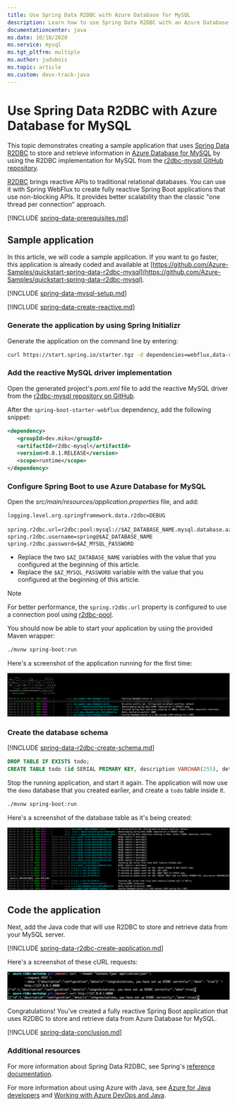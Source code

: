 ```yaml
---
title: Use Spring Data R2DBC with Azure Database for MySQL
description: Learn how to use Spring Data R2DBC with an Azure Database for MySQL database.
documentationcenter: java
ms.date: 10/10/2020
ms.service: mysql
ms.tgt_pltfrm: multiple
ms.author: judubois
ms.topic: article
ms.custom: devx-track-java
---
```


# Use Spring Data R2DBC with Azure Database for MySQL

This topic demonstrates creating a sample application that uses [Spring Data R2DBC](https://spring.io/projects/spring-data-r2dbc) to store and retrieve information in [Azure Database for MySQL](/azure/mysql/) by using the R2DBC implementation for MySQL from the [r2dbc-mysql GitHub repository](https://github.com/mirromutth/r2dbc-mysql).

[R2DBC](https://r2dbc.io/) brings reactive APIs to traditional relational databases. You can use it with Spring WebFlux to create fully reactive Spring Boot applications that use non-blocking APIs. It provides better scalability than the classic "one thread per connection" approach.

[!INCLUDE [spring-data-prerequisites.md](includes/spring-data-prerequisites.md)]

## Sample application

In this article, we will code a sample application. If you want to go faster, this application is already coded and available at [https://github.com/Azure-Samples/quickstart-spring-data-r2dbc-mysql](https://github.com/Azure-Samples/quickstart-spring-data-r2dbc-mysql).

[!INCLUDE [spring-data-mysql-setup.md](includes/spring-data-mysql-setup.md)]

[!INCLUDE [spring-data-create-reactive.md](includes/spring-data-create-reactive.md)]

### Generate the application by using Spring Initializr

Generate the application on the command line by entering:

```bash
curl https://start.spring.io/starter.tgz -d dependencies=webflux,data-r2dbc -d baseDir=azure-database-workshop -d bootVersion=2.3.4.RELEASE -d javaVersion=8 | tar -xzvf -
```


### Add the reactive MySQL driver implementation

Open the generated project's *pom.xml* file to add the reactive MySQL driver from the [r2dbc-mysql repository on GitHub](https://github.com/mirromutth/r2dbc-mysql).

After the `spring-boot-starter-webflux` dependency, add the following snippet:

```xml
<dependency>
   <groupId>dev.miku</groupId>
   <artifactId>r2dbc-mysql</artifactId>
   <version>0.8.1.RELEASE</version>
   <scope>runtime</scope>
</dependency>
```

### Configure Spring Boot to use Azure Database for MySQL

Open the *src/main/resources/application.properties* file, and add:

```properties
logging.level.org.springframework.data.r2dbc=DEBUG

spring.r2dbc.url=r2dbc:pool:mysql://$AZ_DATABASE_NAME.mysql.database.azure.com:3306/demo
spring.r2dbc.username=spring@$AZ_DATABASE_NAME
spring.r2dbc.password=$AZ_MYSQL_PASSWORD
```

- Replace the two `$AZ_DATABASE_NAME` variables with the value that you configured at the beginning of this article.
- Replace the `$AZ_MYSQL_PASSWORD` variable with the value that you configured at the beginning of this article.

> [!NOTE]
> For better performance, the `spring.r2dbc.url` property is configured to use a connection pool using [r2dbc-pool](https://github.com/r2dbc/r2dbc-pool).

You should now be able to start your application by using the provided Maven wrapper:

```bash
./mvnw spring-boot:run
```

Here's a screenshot of the application running for the first time:

[![The running application](media/configure-spring-data-r2dbc-with-azure-mysql/create-mysql-01.png)](media/configure-spring-data-r2dbc-with-azure-mysql/create-mysql-01.png#lightbox)

### Create the database schema

[!INCLUDE [spring-data-r2dbc-create-schema.md](includes/spring-data-r2dbc-create-schema.md)]

```sql
DROP TABLE IF EXISTS todo;
CREATE TABLE todo (id SERIAL PRIMARY KEY, description VARCHAR(255), details VARCHAR(4096), done BOOLEAN);
```

Stop the running application, and start it again. The application will now use the `demo` database that you created earlier, and create a `todo` table inside it.

```bash
./mvnw spring-boot:run
```

Here's a screenshot of the database table as it's being created:

[![Creation of the database table](media/configure-spring-data-r2dbc-with-azure-mysql/create-mysql-02.png)](media/configure-spring-data-r2dbc-with-azure-mysql/create-mysql-02.png#lightbox)

## Code the application

Next, add the Java code that will use R2DBC to store and retrieve data from your MySQL server.

[!INCLUDE [spring-data-r2dbc-create-application.md](includes/spring-data-r2dbc-create-application.md)]

Here's a screenshot of these cURL requests:

[![Test with cURL](media/configure-spring-data-r2dbc-with-azure-mysql/create-mysql-03.png)](media/configure-spring-data-r2dbc-with-azure-mysql/create-mysql-03.png#lightbox)

Congratulations! You've created a fully reactive Spring Boot application that uses R2DBC to store and retrieve data from Azure Database for MySQL.

[!INCLUDE [spring-data-conclusion.md](includes/spring-data-conclusion.md)]

### Additional resources

For more information about Spring Data R2DBC, see Spring's [reference documentation](https://docs.spring.io/spring-data/r2dbc/docs/current/reference/html/#reference).

For more information about using Azure with Java, see [Azure for Java developers](../index.yml) and [Working with Azure DevOps and Java](/azure/devops/).